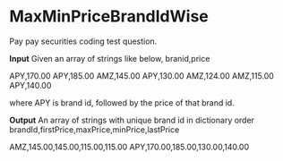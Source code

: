 # MaxMinPriceBrandIdWise
Pay pay securities coding test question.

**Input**
Given an array of strings like below,
branid,price

APY,170.00
APY,185.00
AMZ,145.00
APY,130.00
AMZ,124.00
AMZ,115.00
APY,140.00

where APY is brand id, followed by the price of that brand id.

**Output**
An array of strings with unique brand id in dictionary order
brandId,firstPrice,maxPrice,minPrice,lastPrice

AMZ,145.00,145.00,115.00,115.00
APY,170.00,185.00,130.00,140.00

